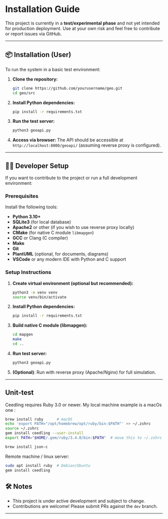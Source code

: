 

# Installation Guide

This project is currently in a **test/experimental phase** and not yet intended for production deployment. Use at your own risk and feel free to contribute or report issues via GitHub.

---

## 📦 Installation (User)

To run the system in a basic test environment:

1. **Clone the repository:**
   ```bash
   git clone https://github.com/yourusername/geo.git
   cd geo/src
   ```

2. **Install Python dependencies:**
   ```bash
   pip install -r requirements.txt
   ```

3. **Run the test server:**
   ```bash
   python3 geoapi.py
   ```

4. **Access via browser:**
   The API should be accessible at `http://localhost:8000/geoapi/` (assuming reverse proxy is configured).

---

## 🧑‍💻 Developer Setup

If you want to contribute to the project or run a full development environment:

### Prerequisites

Install the following tools:

- **Python 3.10+**
- **SQLite3** (for local database)
- **Apache2** or other (if you wish to use reverse proxy locally)
- **CMake** (for native C module `libmapgen`)
- **GCC** or Clang (C compiler)
- **Make**
- **Git**
- **PlantUML** (optional, for documents, diagrams)
- **VSCode** or any modern IDE with Python and C support

### Setup Instructions

1. **Create virtual environment (optional but recommended):**
   ```bash
   python3 -m venv venv
   source venv/bin/activate
   ```

2. **Install Python dependencies:**
   ```bash
   pip install -r requirements.txt
   ```

3. **Build native C module (libmapgen):**
   ```bash
   cd mapgen
   make
   cd ..
   ```

4. **Run test server:**
   ```bash
   python3 geoapi.py
   ```

5. **(Optional)**: Run with reverse proxy (Apache/Nginx) for full simulation.

---
## Unit-test
Ceedling requires Ruby 3.0 or newer.
My local machine example is a macOs one :
```bash
brew install ruby      # macOS
echo 'export PATH="/opt/homebrew/opt/ruby/bin:$PATH"' >> ~/.zshrc
source ~/.zshrc
gem install ceedling --user-install
export PATH="$HOME/.gem/ruby/3.4.0/bin:$PATH"  # move this to ~/.zshrc vagy ~/.bash_profile

brew install json-c
```

Remote machine / linux server:

   ```bash
sudo apt install ruby  # Debian/Ubuntu
gem install ceedling

   ```

## 🛠️ Notes

- This project is under active development and subject to change.
- Contributions are welcome! Please submit PRs against the `dev` branch.

---